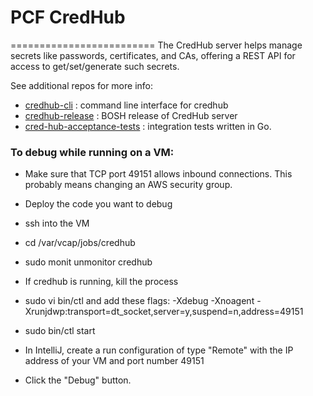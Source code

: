 # PCF CredHub
=========================
The CredHub server helps manage secrets like passwords, certificates, and CAs,
offering a REST API for access to get/set/generate such secrets.
 
See additional repos for more info:

* [credhub-cli](https://github.com/pivotal-cf/credhub-cli) :     command line interface for credhub
* [credhub-release](https://github.com/pivotal-cf/credhub-release) : BOSH release of CredHub server
* [cred-hub-acceptance-tests](https://github.com/pivotal-cf/cred-hub-acceptance-tests) : integration tests written in Go.

### To debug while running on a VM:

* Make sure that TCP port 49151 allows inbound connections. This probably means changing an AWS security group. 
* Deploy the code you want to debug
* ssh into the VM
* cd /var/vcap/jobs/credhub
* sudo monit unmonitor credhub
* If credhub is running, kill the process
* sudo vi bin/ctl and add these flags: -Xdebug -Xnoagent -Xrunjdwp:transport=dt_socket,server=y,suspend=n,address=49151
* sudo bin/ctl start

* In IntelliJ, create a run configuration of type "Remote" with the IP address of your VM and port number 49151
* Click the "Debug" button.